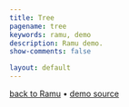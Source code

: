 ```yaml
---
title: Tree
pagename: tree
keywords: ramu, demo
description: Ramu demo.
show-comments: false

layout: default
---
```

[back to Ramu](../../) &#8226; [demo source](https://github.com/HermesPasser/ENatal3)   

<script type="text/javascript" src="ramu-0.7b.js"></script>
<script type="text/javascript" src="tree.js"></script>
<script>
	blockScroll();
	window.onload = addCanvasOnMain;
</script>
